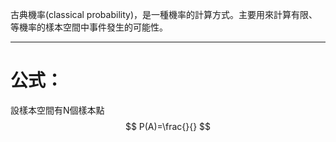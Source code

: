 古典機率(classical probability)，是一種機率的計算方式。主要用來計算有限、等機率的樣本空間中事件發生的可能性。
- - -
# 公式：
設樣本空間有N個樣本點
$$
P(A)=\frac{}{}
$$